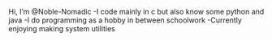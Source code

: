 Hi, I’m @Noble-Nomadic
-I code mainly in c but also know some python and java
-I do programming as a hobby in between schoolwork
-Currently enjoying making system utilities

